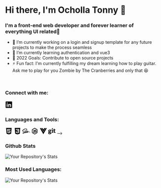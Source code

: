 # Hi there, I'm Ocholla Tonny 👋

### I'm a front-end web developer and forever learner of everything UI related🤣

<!--
**Ocholla-T/Ocholla-T** is a ✨ _special_ ✨ repository because its `README.md` (this file) appears on your GitHub profile.
-->

- 🔭 I’m currently working on a login and signup template for any future projects to make the process seamless
- 🌱 I’m currently learning authentication and vue3
- :notebook: 2022 Goals: Contribute to open source projects
- ⚡ Fun fact: I'm currently fulfilling my dream learning how to play guitar. Ask me to play for you Zombie by The Cranberries and only that :laughing:

<br />

### Connect with me:

[<img src="./assets/logo-linkedin.svg" width="24px" alt='linkedIn'>](https://www.linkedin.com/in/ochollatonny/)

### Languages and Tools:

[<img src="./assets/logo-html5.svg" width="24px" alt="HTML5">](https://developer.mozilla.org/en-US/docs/Web/HTML) <!-- CSS--> [<img src="./assets/logo-css3.svg" width="24px" alt="CSS3">](https://developer.mozilla.org/en-US/docs/Learn/CSS/First_steps/What_is_CSS) <!-- SASS--> [<img src="./assets/logo-sass.svg" width="24px" alt="SASS">](https://sass-lang.com/) <!-- NODEJS --> [<img src="./assets/logo-nodejs.svg" width="24px" alt="NodeJs">](https://nodejs.org/) <!-- VueJS--> [<img src="./assets/logo-vue.svg" width="24px" alt="VueJS">](https://vuejs.org/) <!-- Git--> [<img src="./assets/git-brands.svg" width="24px" alt="Git">](https://github.org/)  -->

### Github Stats
![Your Repository's Stats](https://github-readme-stats.vercel.app/api?username=Ocholla-T&theme=github_dark&layout=compact&show_icons=true)

### Most Used Languages:
![Your Repository's Stats](https://github-readme-stats.vercel.app/api/top-langs/?username=Ocholla-T&theme=github_dark&layout=compact)
